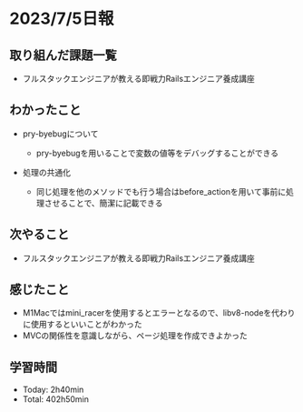 # 2023/7/5日報

## 取り組んだ課題一覧
- フルスタックエンジニアが教える即戦力Railsエンジニア養成講座

## わかったこと
- pry-byebugについて
  - pry-byebugを用いることで変数の値等をデバッグすることができる

- 処理の共通化
  - 同じ処理を他のメソッドでも行う場合はbefore_actionを用いて事前に処理させることで、簡潔に記載できる

## 次やること
- フルスタックエンジニアが教える即戦力Railsエンジニア養成講座

## 感じたこと
- M1Macではmini_racerを使用するとエラーとなるので、libv8-nodeを代わりに使用するといいことがわかった
- MVCの関係性を意識しながら、ページ処理を作成できよかった

## 学習時間
- Today: 2h40min
- Total: 402h50min
